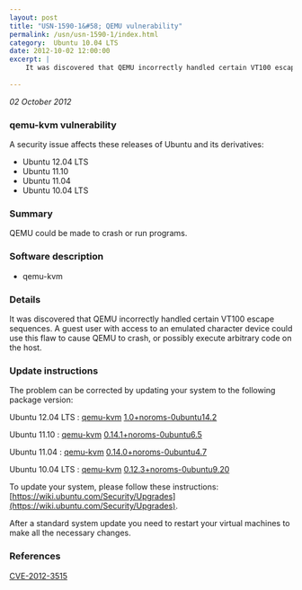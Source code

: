 ```yaml
---
layout: post
title: "USN-1590-1&#58; QEMU vulnerability"
permalink: /usn/usn-1590-1/index.html
category:  Ubuntu 10.04 LTS
date: 2012-10-02 12:00:00
excerpt: |
    It was discovered that QEMU incorrectly handled certain VT100 escape sequences. A guest user with access to an emulated character device could use this flaw to cause QEMU to crash, or possibly execute arbitrary code on the host. 
    
--- 
```

 
 

*02 October 2012*

### qemu-kvm vulnerability

A security issue affects these releases of Ubuntu and its derivatives:

* Ubuntu 12.04 LTS
* Ubuntu 11.10
* Ubuntu 11.04
* Ubuntu 10.04 LTS

### Summary

QEMU could be made to crash or run programs. 

### Software description

* qemu-kvm 

### Details

It was discovered that QEMU incorrectly handled certain VT100 escape sequences. A guest user with access to an emulated character device could use this flaw to cause QEMU to crash, or possibly execute arbitrary code on the host. 

### Update instructions

The problem can be corrected by updating your system to the following package version:

Ubuntu 12.04 LTS
 : [qemu-kvm](https://launchpad.net/ubuntu/+source/qemu-kvm) <span> [1.0+noroms-0ubuntu14.2](https://launchpad.net/ubuntu/+source/qemu-kvm/1.0+noroms-0ubuntu14.2) </span> 

Ubuntu 11.10
 : [qemu-kvm](https://launchpad.net/ubuntu/+source/qemu-kvm) <span> [0.14.1+noroms-0ubuntu6.5](https://launchpad.net/ubuntu/+source/qemu-kvm/0.14.1+noroms-0ubuntu6.5) </span> 

Ubuntu 11.04
 : [qemu-kvm](https://launchpad.net/ubuntu/+source/qemu-kvm) <span> [0.14.0+noroms-0ubuntu4.7](https://launchpad.net/ubuntu/+source/qemu-kvm/0.14.0+noroms-0ubuntu4.7) </span> 

Ubuntu 10.04 LTS
 : [qemu-kvm](https://launchpad.net/ubuntu/+source/qemu-kvm) <span> [0.12.3+noroms-0ubuntu9.20](https://launchpad.net/ubuntu/+source/qemu-kvm/0.12.3+noroms-0ubuntu9.20) </span> 

To update your system, please follow these instructions: [https://wiki.ubuntu.com/Security/Upgrades](https://wiki.ubuntu.com/Security/Upgrades).

After a standard system update you need to restart your virtual machines to make all the necessary changes. 

### References

 
 [CVE-2012-3515](http://people.ubuntu.com/~ubuntu-security/cve/CVE-2012-3515)
 

